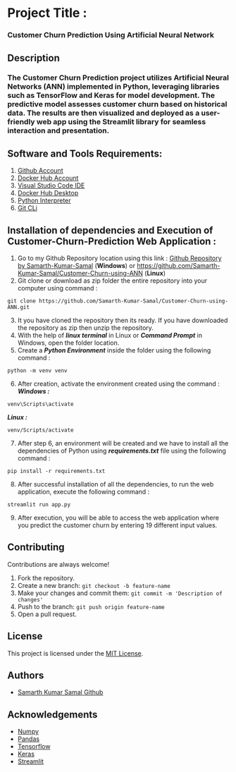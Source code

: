 
# Project Title : 
### Customer Churn Prediction Using Artificial Neural Network  

## Description
### The Customer Churn Prediction project utilizes Artificial Neural Networks (ANN) implemented in Python, leveraging libraries such as TensorFlow and Keras for model development. The predictive model assesses customer churn based on historical data. The results are then visualized and deployed as a user-friendly web app using the Streamlit library for seamless interaction and presentation.




## Software and Tools Requirements:
1. [Github Account](https://github.com/)
2. [Docker Hub Account](https://hub.docker.com/)
3. [Visual Studio Code IDE](https://code.visualstudio.com/)
4. [Docker Hub Desktop](https://docs.docker.com/desktop/install/windows-install/)
5. [Python Interpreter](https://www.python.org/downloads/)
6. [Git CLi](https://git-scm.com/downloads)


## Installation of dependencies and Execution of Customer-Churn-Prediction Web Application :
1. Go to my Github Repository location using this link : [Github Repository by Samarth-Kumar-Samal](https://github.com/Samarth-Kumar-Samal/Customer-Churn-using-ANN) (**Windows**) or https://github.com/Samarth-Kumar-Samal/Customer-Churn-using-ANN (**Linux**)
2. Git clone or download as zip folder the entire repository into your computer using command :
```
git clone https://github.com/Samarth-Kumar-Samal/Customer-Churn-using-ANN.git
```
3. It you have cloned the repository then its ready. If you have downloaded the repository as zip then unzip the repository.
4. With the help of ***linux terminal*** in Linux or ***Command Prompt*** in Windows, open the folder location.
5. Create a ***Python Environment*** inside the folder using the following command :
```
python -m venv venv
``` 
6. After creation, activate the environment created using the command :
***Windows :***
```
venv\Scripts\activate
```
***Linux :***
```
venv/Scripts/activate
```
7. After step 6, an environment will be created and we have to install all the dependencies of Python using ***requirements.txt*** file using the following command :
```
pip install -r requirements.txt
```
8. After successful installation of all the dependencies, to run the web application, execute the following command :
```
streamlit run app.py
```
9. After execution, you will be able to access the web application where you predict the customer churn by entering 19 different input values.

## Contributing

Contributions are always welcome!

1. Fork the repository.
2. Create a new branch: `git checkout -b feature-name`
3. Make your changes and commit them: `git commit -m 'Description of changes'`
4. Push to the branch: `git push origin feature-name`
5. Open a pull request.
## License
This project is licensed under the [MIT License](LICENSE).


## Authors

- [Samarth Kumar Samal Github](https://github.com/Samarth-Kumar-Samal)


## Acknowledgements

 - [Numpy](https://numpy.org/doc/stable/)
 - [Pandas](https://pandas.pydata.org/docs/)
 - [Tensorflow](https://www.tensorflow.org/)
 - [Keras](https://keras.io/api/)
 - [Streamlit](https://docs.streamlit.io/)

